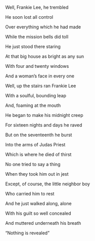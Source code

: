 Well, Frankie Lee, he trembled

He soon lost all control

Over everything which he had made

While the mission bells did toll

He just stood there staring

At that big house as bright as any sun

With four and twenty windows

And a woman’s face in every one



Well, up the stairs ran Frankie Lee

With a soulful, bounding leap

And, foaming at the mouth

He began to make his midnight creep

For sixteen nights and days he raved

But on the seventeenth he burst

Into the arms of Judas Priest

Which is where he died of thirst



No one tried to say a thing

When they took him out in jest

Except, of course, the little neighbor boy

Who carried him to rest

And he just walked along, alone

With his guilt so well concealed

And muttered underneath his breath

“Nothing is revealed”

<!--
**deadflowers/deadflowers** is a ✨ _special_ ✨ repository because its `README.md` (this file) appears on your GitHub profile.

Here are some ideas to get you started:

- 🔭 I’m currently working on ...
- 🌱 I’m currently learning ...
- 👯 I’m looking to collaborate on ...
- 🤔 I’m looking for help with ...
- 💬 Ask me about ...
- 📫 How to reach me: ...
- 😄 Pronouns: ...
- ⚡ Fun fact: ...
-->
